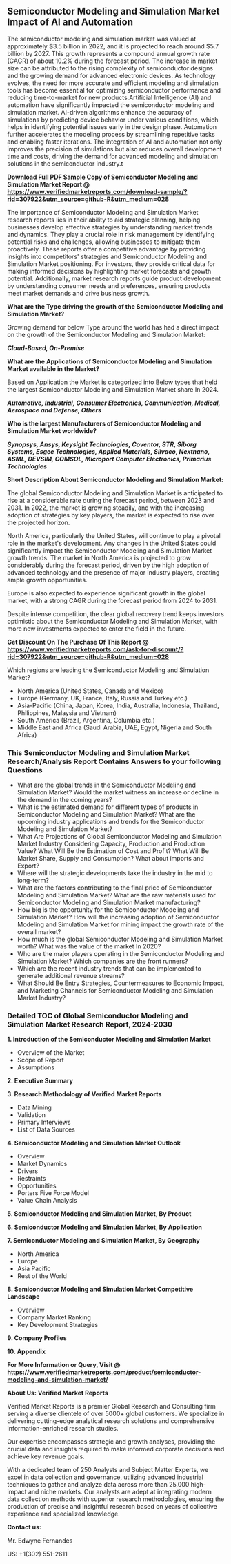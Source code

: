 <h2>Semiconductor Modeling and Simulation Market Impact of AI and Automation</h2>The semiconductor modeling and simulation market was valued at approximately $3.5 billion in 2022, and it is projected to reach around $5.7 billion by 2027. This growth represents a compound annual growth rate (CAGR) of about 10.2% during the forecast period. The increase in market size can be attributed to the rising complexity of semiconductor designs and the growing demand for advanced electronic devices. As technology evolves, the need for more accurate and efficient modeling and simulation tools has become essential for optimizing semiconductor performance and reducing time-to-market for new products.Artificial Intelligence (AI) and automation have significantly impacted the semiconductor modeling and simulation market. AI-driven algorithms enhance the accuracy of simulations by predicting device behavior under various conditions, which helps in identifying potential issues early in the design phase. Automation further accelerates the modeling process by streamlining repetitive tasks and enabling faster iterations. The integration of AI and automation not only improves the precision of simulations but also reduces overall development time and costs, driving the demand for advanced modeling and simulation solutions in the semiconductor industry.t</p><p id="" class=""><strong>Download Full PDF Sample Copy of Semiconductor Modeling and Simulation Market Report @ <a href="https://www.verifiedmarketreports.com/download-sample/?rid=307922&utm_source=github-R&utm_medium=028" target="_blank">https://www.verifiedmarketreports.com/download-sample/?rid=307922&utm_source=github-R&utm_medium=028</a></strong></p><p>The importance of&nbsp;Semiconductor Modeling and Simulation Market research reports lies in their ability to aid strategic planning, helping businesses develop effective strategies by understanding market trends and dynamics. They play a crucial role in risk management by identifying potential risks and challenges, allowing businesses to mitigate them proactively. These reports offer a competitive advantage by providing insights into competitors' strategies and Semiconductor Modeling and Simulation Market positioning. For investors, they provide critical data for making informed decisions by highlighting market forecasts and growth potential. Additionally, market research reports guide product development by understanding consumer needs and preferences, ensuring products meet market demands and drive business growth.</p><p><strong>What are the&nbsp;Type driving the growth of the Semiconductor Modeling and Simulation Market?</strong></p><p id="" class="">Growing demand for below Type around the world has had a direct impact on the growth of the Semiconductor Modeling and Simulation Market:</p><em><strong>Cloud-Based, On-Premise</strong></em></p><strong>What are the&nbsp;Applications&nbsp;of Semiconductor Modeling and Simulation Market available in the Market?</strong></p><p id="" class="">Based on Application the Market is categorized into Below types that held the largest Semiconductor Modeling and Simulation Market share In 2024.</p><em><strong>Automotive, Industrial, Consumer Electronics, Communication, Medical, Aerospace and Defense, Others</strong></em></p><strong>Who is the largest Manufacturers of Semiconductor Modeling and Simulation Market worldwide?</strong></p><p><em><strong>Synopsys, Ansys, Keysight Technologies, Coventor, STR, Siborg Systems, Esgee Technologies, Applied Materials, Silvaco, Nextnano, ASML, DEVSIM, COMSOL, Microport Computer Electronics, Primarius Technologies</strong></em></p><p id="" class=""><strong>Short Description About Semiconductor Modeling and Simulation Market:</strong></p><p>The global Semiconductor Modeling and Simulation Market is anticipated to rise at a considerable rate during the forecast period, between 2023 and 2031. In 2022, the market is growing steadily, and with the increasing adoption of strategies by key players, the market is expected to rise over the projected horizon.</p><p>North America, particularly the United States, will continue to play a pivotal role in the market's development. Any changes in the United States could significantly impact the Semiconductor Modeling and Simulation Market growth trends. The market in North America is projected to grow considerably during the forecast period, driven by the high adoption of advanced technology and the presence of major industry players, creating ample growth opportunities.</p><p>Europe is also expected to experience significant growth in the global market, with a strong CAGR during the forecast period from 2024 to 2031.</p><p>Despite intense competition, the clear global recovery trend keeps investors optimistic about the Semiconductor Modeling and Simulation Market, with more new investments expected to enter the field in the future.</p><p id="" class=""><strong>Get Discount On The Purchase Of This Report @ <a href="https://www.verifiedmarketreports.com/ask-for-discount/?rid=307922&utm_source=github-R&utm_medium=028" target="_blank">https://www.verifiedmarketreports.com/ask-for-discount/?rid=307922&utm_source=github-R&utm_medium=028</a></strong></p>Which regions are leading the Semiconductor Modeling and Simulation Market?</p><ul><li>North America (United States, Canada and Mexico)</li><li>Europe (Germany, UK, France, Italy, Russia and Turkey etc.)</li><li>Asia-Pacific (China, Japan, Korea, India, Australia, Indonesia, Thailand, Philippines, Malaysia and Vietnam)</li><li>South America (Brazil, Argentina, Columbia etc.)</li><li>Middle East and Africa (Saudi Arabia, UAE, Egypt, Nigeria and South Africa)</li></ul><h3 id="" class="">This Semiconductor Modeling and Simulation Market Research/Analysis Report Contains Answers to your following Questions</h3><ul><li>What are the global trends in the Semiconductor Modeling and Simulation Market? Would the market witness an increase or decline in the demand in the coming years?</li><li>What is the estimated demand for different types of products in Semiconductor Modeling and Simulation Market? What are the upcoming industry applications and trends for the Semiconductor Modeling and Simulation Market?</li><li>What Are Projections of Global Semiconductor Modeling and Simulation Market Industry Considering Capacity, Production and Production Value? What Will Be the Estimation of Cost and Profit? What Will Be Market Share, Supply and Consumption? What about imports and Export?</li><li>Where will the strategic developments take the industry in the mid to long-term?</li><li>What are the factors contributing to the final price of Semiconductor Modeling and Simulation Market? What are the raw materials used for Semiconductor Modeling and Simulation Market manufacturing?</li><li>How big is the opportunity for the Semiconductor Modeling and Simulation Market? How will the increasing adoption of Semiconductor Modeling and Simulation Market for mining impact the growth rate of the overall market?</li><li>How much is the global Semiconductor Modeling and Simulation Market worth? What was the value of the market In 2020?</li><li>Who are the major players operating in the Semiconductor Modeling and Simulation Market? Which companies are the front runners?</li><li>Which are the recent industry trends that can be implemented to generate additional revenue streams?</li><li>What Should Be Entry Strategies, Countermeasures to Economic Impact, and Marketing Channels for Semiconductor Modeling and Simulation Market Industry?</li></ul><h3 id="" class="">Detailed TOC of Global Semiconductor Modeling and Simulation Market Research Report, 2024-2030</h3><p id="" class=""><strong>1. Introduction of the Semiconductor Modeling and Simulation Market</strong></p><ul><li>Overview of the Market</li><li>Scope of Report</li><li>Assumptions</li></ul><p id="" class=""><strong>2. Executive Summary</strong></p><p id="" class=""><strong>3. Research Methodology of Verified Market Reports</strong></p><ul><li>Data Mining</li><li>Validation</li><li>Primary Interviews</li><li>List of Data Sources</li></ul><p id="" class=""><strong>4. Semiconductor Modeling and Simulation Market Outlook</strong></p><ul><li>Overview</li><li>Market Dynamics</li><li>Drivers</li><li>Restraints</li><li>Opportunities</li><li>Porters Five Force Model</li><li>Value Chain Analysis</li></ul><p id="" class=""><strong>5. Semiconductor Modeling and Simulation Market, By Product</strong></p><p id="" class=""><strong>6. Semiconductor Modeling and Simulation Market, By Application</strong></p><p id="" class=""><strong>7. Semiconductor Modeling and Simulation Market, By Geography</strong></p><ul><li>North America</li><li>Europe</li><li>Asia Pacific</li><li>Rest of the World</li></ul><p id="" class=""><strong>8. Semiconductor Modeling and Simulation Market Competitive Landscape</strong></p><ul><li>Overview</li><li>Company Market Ranking</li><li>Key Development Strategies</li></ul><p id="" class=""><strong>9. Company Profiles</strong></p><p id="" class=""><strong>10. Appendix</strong></p><p id="" class=""><strong>For More Information or Query, Visit @ <a href="https://www.verifiedmarketreports.com/product/semiconductor-modeling-and-simulation-market/" target="_blank">https://www.verifiedmarketreports.com/product/semiconductor-modeling-and-simulation-market/</a></strong></p><p id="" class=""><strong>About Us: Verified Market Reports</strong></p><p id="" class="">Verified Market Reports is a premier Global Research and Consulting firm serving a diverse clientele of over 5000+ global customers. We specialize in delivering cutting-edge analytical research solutions and comprehensive information-enriched research studies.</p><p id="" class="">Our expertise encompasses strategic and growth analyses, providing the crucial data and insights required to make informed corporate decisions and achieve key revenue goals.</p><p id="" class="">With a dedicated team of 250 Analysts and Subject Matter Experts, we excel in data collection and governance, utilizing advanced industrial techniques to gather and analyze data across more than 25,000 high-impact and niche markets. Our analysts are adept at integrating modern data collection methods with superior research methodologies, ensuring the production of precise and insightful research based on years of collective experience and specialized knowledge.</p><p id="" class=""><strong>Contact us:</strong></p><p id="" class="">Mr. Edwyne Fernandes</p><p id="" class="">US: +1(302) 551-2611</p>